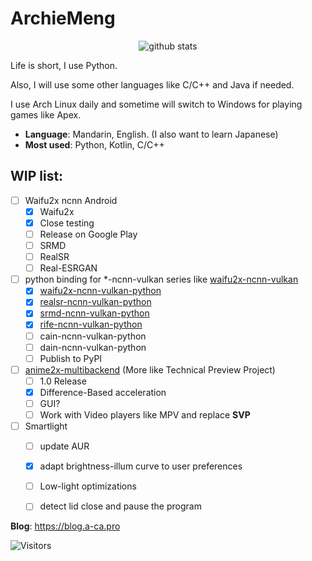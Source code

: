 ArchieMeng
====

<p align="center">
  <img src="https://github-readme-stats.vercel.app/api?username=archiemeng&count_private=true&show_icons=true" alt="github stats" />
</p>

Life is short, I use Python.

Also, I will use some other languages like C/C++ and Java if needed.

I use Arch Linux daily and sometime will switch to Windows for playing games like Apex.

- **Language**: Mandarin, English. (I also want to learn Japanese)
- **Most used**: Python, Kotlin, C/C++

## WIP list:

- [ ] Waifu2x ncnn Android
  - [x] Waifu2x
  - [x] Close testing
  - [ ] Release on Google Play
  - [ ] SRMD
  - [ ] RealSR
  - [ ] Real-ESRGAN
- [ ] python binding for *-ncnn-vulkan series like [waifu2x-ncnn-vulkan](https://github.com/nihui/waifu2x-ncnn-vulkan)
  - [x]  [waifu2x-ncnn-vulkan-python](https://github.com/media2x/waifu2x-ncnn-vulkan-python)
  - [x]  [realsr-ncnn-vulkan-python](https://github.com/media2x/realsr-ncnn-vulkan-python)
  - [x]  [srmd-ncnn-vulkan-python](https://github.com/media2x/srmd-ncnn-vulkan-python)
  - [x]  [rife-ncnn-vulkan-python](https://github.com/media2x/rife-ncnn-vulkan-python)
  - [ ]  cain-ncnn-vulkan-python
  - [ ]  dain-ncnn-vulkan-python
  - [ ]  Publish to PyPI
- [ ] [anime2x-multibackend](https://github.com/ArchieMeng/anime2x-multibackend) (More like Technical Preview Project)
  - [ ] 1.0 Release
  - [x]  Difference-Based acceleration
  - [ ]  GUI?
  - [ ]  Work with Video players like MPV and replace **SVP**
- [ ] Smartlight
  - [ ]  update AUR
  - [x]  adapt brightness-illum curve to user preferences
  - [ ]  Low-light optimizations
  - [ ]  detect lid close and pause the program


**Blog**: https://blog.a-ca.pro

![Visitors](https://visitor-badge.glitch.me/badge?page_id=archiemeng)

